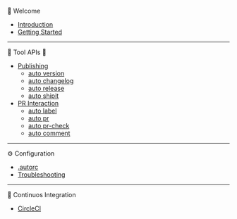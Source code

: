 :tada: Welcome

- [Introduction](pages/introduction.md)
- [Getting Started](pages/getting-started.md)

---

:hammer: Tool APIs :wrench:

- [Publishing](pages/publishing.md)
  - [auto version](pages/auto-version.md)
  - [auto changelog](pages/auto-changelog.md)
  - [auto release](pages/auto-release.md)
  - [auto shipit](pages/auto-shipit.md)
- [PR Interaction](pages/pr-interaction.md)
  - [auto label](pages/auto-label.md)
  - [auto pr](pages/auto-pr.md)
  - [auto pr-check](pages/auto-pr-check.md)
  - [auto comment](pages/auto-comment.md)

---

:gear: Configuration

- [.autorc](pages/autorc.md)
- [Troubleshooting](pages/troubleshooting.md)

---

:bathtub: Continuos Integration

- [CircleCI](pages/circleci.md)
